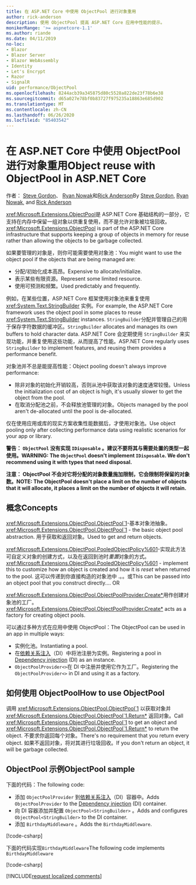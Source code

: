 ```yaml
---
title: 在 ASP.NET Core 中使用 ObjectPool 进行对象重用
author: rick-anderson
description: 使用 ObjectPool 提高 ASP.NET Core 应用中性能的提示。
monikerRange: '>= aspnetcore-1.1'
ms.author: riande
ms.date: 04/11/2019
no-loc:
- Blazor
- Blazor Server
- Blazor WebAssembly
- Identity
- Let's Encrypt
- Razor
- SignalR
uid: performance/ObjectPool
ms.openlocfilehash: 8244acb39a345875d80c5528a822de23f78b6e38
ms.sourcegitcommit: d65a027e78bf0b83727f975235a18863e685d902
ms.translationtype: MT
ms.contentlocale: zh-CN
ms.lasthandoff: 06/26/2020
ms.locfileid: "85403542"
---
```

# <a name="object-reuse-with-objectpool-in-aspnet-core"></a><span data-ttu-id="76468-103">在 ASP.NET Core 中使用 ObjectPool 进行对象重用</span><span class="sxs-lookup"><span data-stu-id="76468-103">Object reuse with ObjectPool in ASP.NET Core</span></span>

<span data-ttu-id="76468-104">作者： [Steve Gordon](https://twitter.com/stevejgordon)、 [Ryan Nowak](https://github.com/rynowak)和[Rick Anderson](https://twitter.com/RickAndMSFT)</span><span class="sxs-lookup"><span data-stu-id="76468-104">By [Steve Gordon](https://twitter.com/stevejgordon), [Ryan Nowak](https://github.com/rynowak), and [Rick Anderson](https://twitter.com/RickAndMSFT)</span></span>

<span data-ttu-id="76468-105"><xref:Microsoft.Extensions.ObjectPool>是 ASP.NET Core 基础结构的一部分，它支持在内存中保留一组对象以供重复使用，而不是允许对象被垃圾回收。</span><span class="sxs-lookup"><span data-stu-id="76468-105"><xref:Microsoft.Extensions.ObjectPool> is part of the ASP.NET Core infrastructure that supports keeping a group of objects in memory for reuse rather than allowing the objects to be garbage collected.</span></span>

<span data-ttu-id="76468-106">如果要管理的对象是，则你可能需要使用对象池：</span><span class="sxs-lookup"><span data-stu-id="76468-106">You might want to use the object pool if the objects that are being managed are:</span></span>

- <span data-ttu-id="76468-107">分配/初始化成本高昂。</span><span class="sxs-lookup"><span data-stu-id="76468-107">Expensive to allocate/initialize.</span></span>
- <span data-ttu-id="76468-108">表示某些有限资源。</span><span class="sxs-lookup"><span data-stu-id="76468-108">Represent some limited resource.</span></span>
- <span data-ttu-id="76468-109">使用可预测和频繁。</span><span class="sxs-lookup"><span data-stu-id="76468-109">Used predictably and frequently.</span></span>

<span data-ttu-id="76468-110">例如，在某些位置，ASP.NET Core 框架使用对象池来重复使用 <xref:System.Text.StringBuilder> 实例。</span><span class="sxs-lookup"><span data-stu-id="76468-110">For example, the ASP.NET Core framework uses the object pool in some places to reuse <xref:System.Text.StringBuilder> instances.</span></span> <span data-ttu-id="76468-111">`StringBuilder`分配并管理自己的用于保存字符数据的缓冲区。</span><span class="sxs-lookup"><span data-stu-id="76468-111">`StringBuilder` allocates and manages its own buffers to hold character data.</span></span> <span data-ttu-id="76468-112">ASP.NET Core 会定期使用 `StringBuilder` 来实现功能，并重复使用这些功能，从而提高了性能。</span><span class="sxs-lookup"><span data-stu-id="76468-112">ASP.NET Core regularly uses `StringBuilder` to implement features, and reusing them provides a performance benefit.</span></span>

<span data-ttu-id="76468-113">对象池并不总是能提高性能：</span><span class="sxs-lookup"><span data-stu-id="76468-113">Object pooling doesn't always improve performance:</span></span>

- <span data-ttu-id="76468-114">除非对象的初始化开销较高，否则从池中获取该对象的速度通常较慢。</span><span class="sxs-lookup"><span data-stu-id="76468-114">Unless the initialization cost of an object is high, it's usually slower to get the object from the pool.</span></span>
- <span data-ttu-id="76468-115">在取消分配池之前，不会释放池管理的对象。</span><span class="sxs-lookup"><span data-stu-id="76468-115">Objects managed by the pool aren't de-allocated until the pool is de-allocated.</span></span>

<span data-ttu-id="76468-116">仅在使用应用或库的现实方案收集性能数据后，才使用对象池。</span><span class="sxs-lookup"><span data-stu-id="76468-116">Use object pooling only after collecting performance data using realistic scenarios for your app or library.</span></span>

<span data-ttu-id="76468-117">**警告： `ObjectPool` 没有实现 `IDisposable` 。建议不要将其与需要处置的类型一起使用。**</span><span class="sxs-lookup"><span data-stu-id="76468-117">**WARNING: The `ObjectPool` doesn't implement `IDisposable`. We don't recommend using it with types that need disposal.**</span></span>

<span data-ttu-id="76468-118">**注意： ObjectPool 不会对它将分配的对象数量施加限制，它会限制将保留的对象数。**</span><span class="sxs-lookup"><span data-stu-id="76468-118">**NOTE: The ObjectPool doesn't place a limit on the number of objects that it will allocate, it places a limit on the number of objects it will retain.**</span></span>

## <a name="concepts"></a><span data-ttu-id="76468-119">概念</span><span class="sxs-lookup"><span data-stu-id="76468-119">Concepts</span></span>

<span data-ttu-id="76468-120"><xref:Microsoft.Extensions.ObjectPool.ObjectPool`1>-基本对象池抽象。</span><span class="sxs-lookup"><span data-stu-id="76468-120"><xref:Microsoft.Extensions.ObjectPool.ObjectPool`1> - the basic object pool abstraction.</span></span> <span data-ttu-id="76468-121">用于获取和返回对象。</span><span class="sxs-lookup"><span data-stu-id="76468-121">Used to get and return objects.</span></span>

<span data-ttu-id="76468-122"><xref:Microsoft.Extensions.ObjectPool.PooledObjectPolicy%601>-实现此方法可自定义对象的创建方式，以及在返回到池时*重置*对象的方式。</span><span class="sxs-lookup"><span data-stu-id="76468-122"><xref:Microsoft.Extensions.ObjectPool.PooledObjectPolicy%601> - implement this to customize how an object is created and how it is *reset* when returned to the pool.</span></span> <span data-ttu-id="76468-123">这可以传递到你直接构造的对象池中 .。。或</span><span class="sxs-lookup"><span data-stu-id="76468-123">This can be passed into an object pool that you construct directly.... OR</span></span>

<span data-ttu-id="76468-124"><xref:Microsoft.Extensions.ObjectPool.ObjectPoolProvider.Create*>用作创建对象池的工厂。</span><span class="sxs-lookup"><span data-stu-id="76468-124"><xref:Microsoft.Extensions.ObjectPool.ObjectPoolProvider.Create*> acts as a factory for creating object pools.</span></span>
<!-- REview, there is no ObjectPoolProvider<T> -->

<span data-ttu-id="76468-125">可以通过多种方式在应用中使用 ObjectPool：</span><span class="sxs-lookup"><span data-stu-id="76468-125">The ObjectPool can be used in an app in multiple ways:</span></span>

* <span data-ttu-id="76468-126">实例化池。</span><span class="sxs-lookup"><span data-stu-id="76468-126">Instantiating a pool.</span></span>
* <span data-ttu-id="76468-127">在[依赖关系注入](xref:fundamentals/dependency-injection)（DI）中将池注册为实例。</span><span class="sxs-lookup"><span data-stu-id="76468-127">Registering a pool in [Dependency injection](xref:fundamentals/dependency-injection) (DI) as an instance.</span></span>
* <span data-ttu-id="76468-128">`ObjectPoolProvider<>`在 DI 中注册并使用它作为工厂。</span><span class="sxs-lookup"><span data-stu-id="76468-128">Registering the `ObjectPoolProvider<>` in DI and using it as a factory.</span></span>

## <a name="how-to-use-objectpool"></a><span data-ttu-id="76468-129">如何使用 ObjectPool</span><span class="sxs-lookup"><span data-stu-id="76468-129">How to use ObjectPool</span></span>

<span data-ttu-id="76468-130">调用 <xref:Microsoft.Extensions.ObjectPool.ObjectPool`1> 以获取对象并 <xref:Microsoft.Extensions.ObjectPool.ObjectPool`1.Return*> 返回对象。</span><span class="sxs-lookup"><span data-stu-id="76468-130">Call <xref:Microsoft.Extensions.ObjectPool.ObjectPool`1> to get an object and <xref:Microsoft.Extensions.ObjectPool.ObjectPool`1.Return*> to return the object.</span></span>  <span data-ttu-id="76468-131">不要求你返回每个对象。</span><span class="sxs-lookup"><span data-stu-id="76468-131">There's no requirement that you return every object.</span></span> <span data-ttu-id="76468-132">如果不返回对象，将对其进行垃圾回收。</span><span class="sxs-lookup"><span data-stu-id="76468-132">If you don't return an object, it will be garbage collected.</span></span>

## <a name="objectpool-sample"></a><span data-ttu-id="76468-133">ObjectPool 示例</span><span class="sxs-lookup"><span data-stu-id="76468-133">ObjectPool sample</span></span>

<span data-ttu-id="76468-134">下面的代码：</span><span class="sxs-lookup"><span data-stu-id="76468-134">The following code:</span></span>

* <span data-ttu-id="76468-135">添加 `ObjectPoolProvider` 到[依赖关系注入](xref:fundamentals/dependency-injection)（DI）容器中。</span><span class="sxs-lookup"><span data-stu-id="76468-135">Adds `ObjectPoolProvider` to the [Dependency injection](xref:fundamentals/dependency-injection) (DI) container.</span></span>
* <span data-ttu-id="76468-136">向 DI 容器添加并配置 `ObjectPool<StringBuilder>` 。</span><span class="sxs-lookup"><span data-stu-id="76468-136">Adds and configures `ObjectPool<StringBuilder>` to the DI container.</span></span>
* <span data-ttu-id="76468-137">添加 `BirthdayMiddleware` 。</span><span class="sxs-lookup"><span data-stu-id="76468-137">Adds the `BirthdayMiddleware`.</span></span>

[!code-csharp[](ObjectPool/ObjectPoolSample/Startup.cs?name=snippet)]

<span data-ttu-id="76468-138">下面的代码实现`BirthdayMiddleware`</span><span class="sxs-lookup"><span data-stu-id="76468-138">The following code implements `BirthdayMiddleware`</span></span>

[!code-csharp[](ObjectPool/ObjectPoolSample/BirthdayMiddleware.cs?name=snippet)]

[!INCLUDE[request localized comments](~/includes/code-comments-loc.md)]
